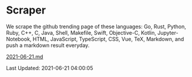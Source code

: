 # Scraper

We scrape the github trending page of these languages: Go, Rust, Python, Ruby, C++, C, Java, Shell, Makefile, Swift, Objective-C, Kotlin, Jupyter-Notebook, HTML, JavaScript, TypeScript, CSS, Vue, TeX, Markdown, and push a markdown result everyday.

[2021-06-21.md](https://github.com/yangwenmai/github-trending-backup/blob/master/2021-06-21.md)

Last Updated: 2021-06-21 04:00:05